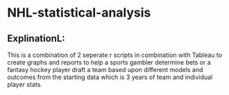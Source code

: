 # NHL-statistical-analysis

## ExplinationL:
This is a combination of 2 seperate r scripts in combination with Tableau to create graphs and reports to help a sports gambler determine bets or a fantasy hockey player draft a team based upon different models and outcomes from the starting data which is 3 years of team and individual player stats.
